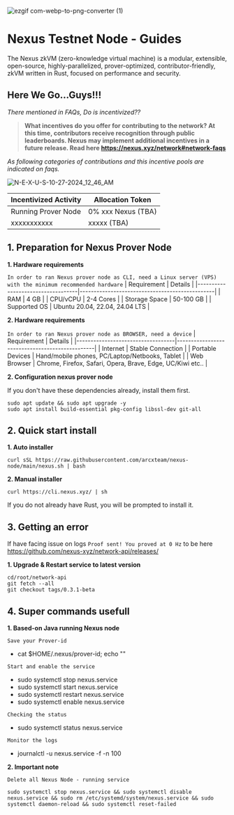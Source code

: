 ![ezgif com-webp-to-png-converter (1)](https://github.com/user-attachments/assets/2eed75ac-39c4-4abc-92d4-a8236ecb725a)

# Nexus Testnet Node - Guides

The Nexus zkVM (zero-knowledge virtual machine) is a modular, extensible, open-source, highly-parallelized, prover-optimized, contributor-friendly, zkVM written in Rust, focused on performance and security.


## Here We Go...Guys!!!
*There mentioned in FAQs, Do is incentivized??* 
> **What incentives do you offer for contributing to the network? At this time, contributors receive recognition through public leaderboards. Nexus may implement additional incentives in a future release. Read here https://nexus.xyz/network#network-faqs**

*As following categories of contributions and this incentive pools are indicated on faqs.*

![N-E-X-U-S-10-27-2024_12_46_AM](https://github.com/user-attachments/assets/a784a339-aa03-4bfc-ad3f-3f4f39553af3)

| Incentivized Activity             | Allocation Token |
|-----------------------------------|---------------|
| Running Prover Node               | 0% xxx Nexus (TBA) |
| xxxxxxxxxxx                       | xxxxx (TBA) |

## 1. Preparation for Nexus Prover Node
**1. Hardware requirements** 

`In order to ran Nexus prover node as CLI, need a Linux server (VPS) with the minimum recommended hardware`
| Requirement                      | Details                                          |
|-----------------------------------|------------------------------------------------|
| RAM                               | 4 GB                                            |
| CPU/vCPU                          | 2-4 Cores                                        |
| Storage Space                     | 50-100 GB                                      |
| Supported OS                      | Ubuntu 20.04, 22.04, 24.04 LTS                 |

**2. Hardware requirements**

`In order to ran Nexus prover node as BROWSER, need a device`
| Requirement                      | Details                                         |
|-----------------------------------|------------------------------------------------|
| Internet                          | Stable Connection                            |
| Portable Devices                  | Hand/mobile phones, PC/Laptop/Netbooks, Tablet | 
| Web Browser                       | Chrome, Firefox, Safari, Opera, Brave, Edge, UC/Kiwi etc.. |

**2. Configuration nexus prover node**

If you don't have these dependencies already, install them first.

```
sudo apt update && sudo apt upgrade -y 
sudo apt install build-essential pkg-config libssl-dev git-all
```
## 2. Quick start install

**1. Auto installer**

```
curl sSL https://raw.githubusercontent.com/arcxteam/nexus-node/main/nexus.sh | bash
```

**2. Manual installer**

```
curl https://cli.nexus.xyz/ | sh
```

If you do not already have Rust, you will be prompted to install it.

## 3. Getting an error

If have facing issue on logs `Proof sent! You proved at 0 Hz` to be here https://github.com/nexus-xyz/network-api/releases/

**1. Upgrade & Restart service to latest version**

```
cd/root/network-api
git fetch --all
git checkout tags/0.3.1-beta
```

## 4. Super commands usefull

**1. Based-on Java running Nexus node**

`Save your Prover-id`

- cat $HOME/.nexus/prover-id; echo ""

`Start and enable the service`

- sudo systemctl stop nexus.service
- sudo systemctl start nexus.service
- sudo systemctl restart nexus.service
- sudo systemctl enable nexus.service

`Checking the status`

- sudo systemctl status nexus.service

`Monitor the logs`

- journalctl -u nexus.service -f -n 100

**2. Important note** 

`Delete all Nexus Node - running service`

```
sudo systemctl stop nexus.service && sudo systemctl disable nexus.service && sudo rm /etc/systemd/system/nexus.service && sudo systemctl daemon-reload && sudo systemctl reset-failed
```